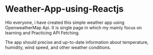 # Weather-App-using-Reactjs
Hlo everyone, i have created this simple weather app using OpenweatherMap Api. It is single page in which my mainly focus on learning  and Practicing API Fetching.

The app should precise and up-to-date information about temperature, humidity, wind speed, and other weather conditions.
